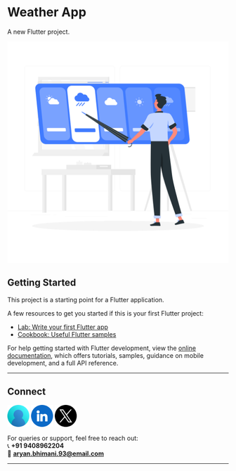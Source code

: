 # Weather App

A new Flutter project.

![Onboarding](assets/Weather-rafiki.png)

## Getting Started

This project is a starting point for a Flutter application.

A few resources to get you started if this is your first Flutter project:

- [Lab: Write your first Flutter app](https://docs.flutter.dev/get-started/codelab)
- [Cookbook: Useful Flutter samples](https://docs.flutter.dev/cookbook)

For help getting started with Flutter development, view the
[online documentation](https://docs.flutter.dev/), which offers tutorials,
samples, guidance on mobile development, and a full API reference.

<!-- <a><img src="assets/images/1.jpg" width="200" /></a>
<a><img src="assets/images/2.jpg" width="200" /></a>
<a><img src="assets/images/3.jpg" width="200" /></a>
<a><img src="assets/images/4.jpg" width="200" /></a>
<a><img src="assets/images/5.jpg" width="200" /></a>
<a><img src="assets/images/6.jpg" width="200" /></a>
<a><img src="assets/images/7.jpg" width="200" /></a>
<a><img src="assets/images/8.jpg" width="200" /></a> -->

---

## Connect

<a href="https://dev-aryanbhimani.pantheonsite.io/" target="_blank"><img src="assets/portfolio.png" width="50" ></a>
<a href="https://www.linkedin.com/in/aryanbhimani/" target="_blank"><img src="assets/linkedin.png" width="50"></a>
<a href="https://twitter.com/yourtwitterhandle" target="_blank"><img src="assets/twitter.png" width="50"></a> 

For queries or support, feel free to reach out:  
📞 **+91 9408962204**  
📧 **aryan.bhimani.93@email.com**

---
